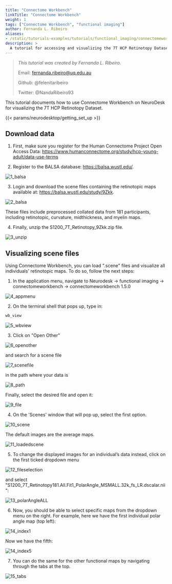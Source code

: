 ```yaml
---
title: "Connectome Workbench"
linkTitle: "Connectome Workbench"
weight: 1
tags: ["Connectome Workbench", "functional imaging"]
author: Fernanda L. Ribeiro
aliases:
- /static/tutorials-examples/tutorials/functional_imaging/connectomeworkbench
description: > 
  A tutorial for accessing and visualizing the 7T HCP Retinotopy Dataset on Connectome Workbench.
---
```



> _This tutorial was created by Fernanda L. Ribeiro._ 
>
> Email: fernanda.ribeiro@uq.edu.au
>
> Github: @felenitaribeiro
>
> Twitter: @NandaRibeiro93
>
<!-- Fill in your personal details above so that we can credit the tutorial to you. Feel free to add any additional contact details i.e. website, or remove those that are irrelevant -->

This tutorial documents how to use Connectome Workbench on NeuroDesk for visualizing the 7T HCP Retinotopy Dataset. 

{{< params/neurodesktop/getting_set_up >}}

## Download data

1. First, make sure you register for the Human Connectome Project Open Access Data: https://www.humanconnectome.org/study/hcp-young-adult/data-use-terms


2. Register to the BALSA database: https://balsa.wustl.edu/. 

![1_balsa](/static/tutorials-examples/tutorials/functional_imaging/connectomeworkbench/1_balsa.png '1_balsa')

3. Login and download the scene files containing the retinotopic maps available at: https://balsa.wustl.edu/study/9Zkk. 

![2_balsa](/static/tutorials-examples/tutorials/functional_imaging/connectomeworkbench/2_balsa.png '2_balsa')


These files include preprocessed collated data from 181 participants, including retinotopic, curvature, midthickness, and myelin maps. 

4. Finally, unzip the S1200_7T_Retinotopy_9Zkk.zip file.

![3_unzip](/static/tutorials-examples/tutorials/functional_imaging/connectomeworkbench/3_unzip.png '3_unzip')


## Visualizing scene files

Using Connectome Workbench, you can load ".scene" files and visualize all individuals' retinotopic maps. 
To do so, follow the next steps:

1. In the application menu, navigate to Neurodesk → functional imaging → connectomeworkbench → connectomeworkbench 1.5.0

![4_appmenu](/static/tutorials-examples/tutorials/functional_imaging/connectomeworkbench/4_appmenu.png '4_appmenu')

2. On the terminal shell that pops up, type in:

```bash
wb_view
```

![5_wbview](/static/tutorials-examples/tutorials/functional_imaging/connectomeworkbench/5_wbview.png '5_wbview')


3. Click on "Open Other"

![6_openother](/static/tutorials-examples/tutorials/functional_imaging/connectomeworkbench/6_openother.png '6_openother')

and search for a scene file

![7_scenefile](/static/tutorials-examples/tutorials/functional_imaging/connectomeworkbench/7_scenefile.png '7_scenefile')

in the path where your data is

![8_path](/static/tutorials-examples/tutorials/functional_imaging/connectomeworkbench/8_path.png '8_path')

Finally, select the desired file and open it:

![9_file](/static/tutorials-examples/tutorials/functional_imaging/connectomeworkbench/9_file.png '9_file')

4. On the 'Scenes' window that will pop up, select the first option.

![10_scene](/static/tutorials-examples/tutorials/functional_imaging/connectomeworkbench/10_scene.png '10_scene')

The default images are the average maps. 

![11_loadedscene](/static/tutorials-examples/tutorials/functional_imaging/connectomeworkbench/11_loadedscene.png '11_loadedscene')

5. To change the displayed images for an individual’s data instead, click on the first ticked dropdown menu 

![12_fileselection](/static/tutorials-examples/tutorials/functional_imaging/connectomeworkbench/12_fileselection.png '12_fileselection')

and select "S1200_7T_Retinotopy181.All.Fit1_PolarAngle_MSMALL.32k_fs_LR.dscalar.nii":

![13_polarAngleALL](/static/tutorials-examples/tutorials/functional_imaging/connectomeworkbench/13_polarAngleALL.png '13_polarAngleALL')

6. Now, you should be able to select specific maps from the dropdown menu on the right. For example, here we have the first individual polar angle map (top left):

![14_index1](/static/tutorials-examples/tutorials/functional_imaging/connectomeworkbench/14_index1.png '14_index1')

Now we have the fifth:

![14_index5](/static/tutorials-examples/tutorials/functional_imaging/connectomeworkbench/14_index5.png '14_index5')

7. You can do the same for the other functional maps by navigating through the tabs at the top.

![15_tabs](/static/tutorials-examples/tutorials/functional_imaging/connectomeworkbench/15_tabs.png '15_tabs')